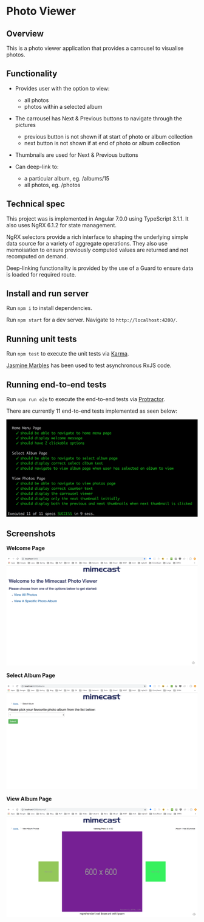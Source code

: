 # Photo Viewer

## Overview

This is a photo viewer application that provides a carrousel to visualise photos.

## Functionality

* Provides user with the option to view:
  * all photos
  * photos within a selected album

* The carrousel has Next & Previous buttons to navigate through the pictures
  * previous button is not shown if at start of photo or album collection
  * next button is not shown if at end of photo or album collection

* Thumbnails are used for Next & Previous buttons

* Can deep-link to:
  * a particular album, eg. /albums/15
  * all photos, eg. /photos

## Technical spec

This project was is implemented in Angular 7.0.0 using TypeScript 3.1.1. It also uses NgRX 6.1.2 for state management.

NgRX selectors provide a rich interface to shaping the underlying simple data source for a variety of aggregate operations. They also use memoisation to ensure previously computed values are returned and not recomputed on demand.

Deep-linking functionality is provided by the use of a Guard to ensure data is loaded for required route.

## Install and run server

Run `npm i` to install dependencies.

Run `npm start` for a dev server. Navigate to `http://localhost:4200/`.

## Running unit tests

Run `npm test` to execute the unit tests via [Karma](https://karma-runner.github.io).

[Jasmine Marbles](https://github.com/ReactiveX/rxjs/blob/master/doc/marble-testing.md) has been used to test asynchronous RxJS code.

## Running end-to-end tests

Run `npm run e2e` to execute the end-to-end tests via [Protractor](http://www.protractortest.org/).

There are currently 11 end-to-end tests implemented as seen below:

![E2E Tests](https://github.com/paddycakes/photo-viewer/blob/master/src/assets/images/protractor-test-output.png)

## Screenshots

**Welcome Page**

![Welcome Page](https://github.com/paddycakes/photo-viewer/blob/master/src/assets/images/welcome-page.png)

**Select Album Page**

![Select Album Page](https://github.com/paddycakes/photo-viewer/blob/master/src/assets/images/select-album-page.png)

**View Album Page**

![View Album Page](https://github.com/paddycakes/photo-viewer/blob/master/src/assets/images/view-album-page.png)
